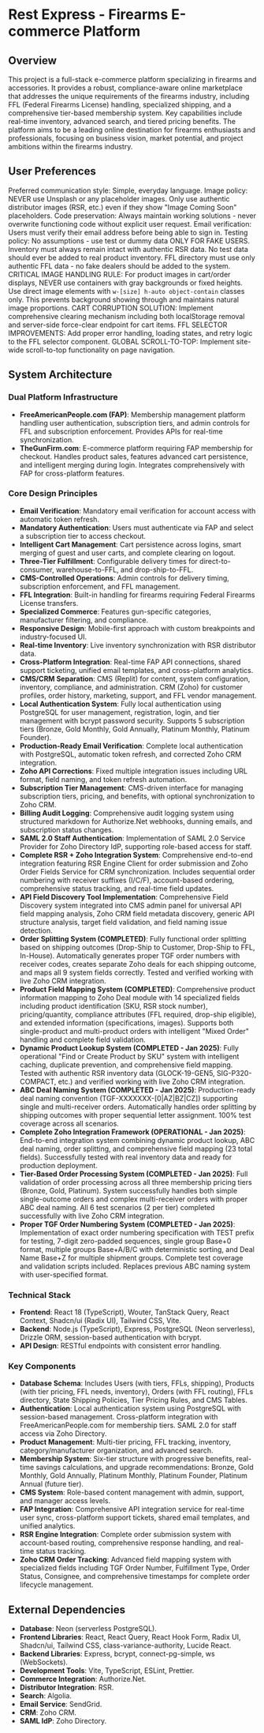 # Rest Express - Firearms E-commerce Platform

## Overview
This project is a full-stack e-commerce platform specializing in firearms and accessories. It provides a robust, compliance-aware online marketplace that addresses the unique requirements of the firearms industry, including FFL (Federal Firearms License) handling, specialized shipping, and a comprehensive tier-based membership system. Key capabilities include real-time inventory, advanced search, and tiered pricing benefits. The platform aims to be a leading online destination for firearms enthusiasts and professionals, focusing on business vision, market potential, and project ambitions within the firearms industry.

## User Preferences
Preferred communication style: Simple, everyday language.
Image policy: NEVER use Unsplash or any placeholder images. Only use authentic distributor images (RSR, etc.) even if they show "Image Coming Soon" placeholders.
Code preservation: Always maintain working solutions - never overwrite functioning code without explicit user request.
Email verification: Users must verify their email address before being able to sign in.
Testing policy: No assumptions - use test or dummy data ONLY FOR FAKE USERS. Inventory must always remain intact with authentic RSR data. No test data should ever be added to real product inventory. FFL directory must use only authentic FFL data - no fake dealers should be added to the system.
CRITICAL IMAGE HANDLING RULE: For product images in cart/order displays, NEVER use containers with gray backgrounds or fixed heights. Use direct image elements with `w-[size] h-auto object-contain` classes only. This prevents background showing through and maintains natural image proportions.
CART CORRUPTION SOLUTION: Implement comprehensive clearing mechanism including both localStorage removal and server-side force-clear endpoint for cart items.
FFL SELECTOR IMPROVEMENTS: Add proper error handling, loading states, and retry logic to the FFL selector component.
GLOBAL SCROLL-TO-TOP: Implement site-wide scroll-to-top functionality on page navigation.

## System Architecture

### Dual Platform Infrastructure
- **FreeAmericanPeople.com (FAP)**: Membership management platform handling user authentication, subscription tiers, and admin controls for FFL and subscription enforcement. Provides APIs for real-time synchronization.
- **TheGunFirm.com**: E-commerce platform requiring FAP membership for checkout. Handles product sales, features advanced cart persistence, and intelligent merging during login. Integrates comprehensively with FAP for cross-platform features.

### Core Design Principles
- **Email Verification**: Mandatory email verification for account access with automatic token refresh.
- **Mandatory Authentication**: Users must authenticate via FAP and select a subscription tier to access checkout.
- **Intelligent Cart Management**: Cart persistence across logins, smart merging of guest and user carts, and complete clearing on logout.
- **Three-Tier Fulfillment**: Configurable delivery times for direct-to-consumer, warehouse-to-FFL, and drop-ship-to-FFL.
- **CMS-Controlled Operations**: Admin controls for delivery timing, subscription enforcement, and FFL management.
- **FFL Integration**: Built-in handling for firearms requiring Federal Firearms License transfers.
- **Specialized Commerce**: Features gun-specific categories, manufacturer filtering, and compliance.
- **Responsive Design**: Mobile-first approach with custom breakpoints and industry-focused UI.
- **Real-time Inventory**: Live inventory synchronization with RSR distributor data.
- **Cross-Platform Integration**: Real-time FAP API connections, shared support ticketing, unified email templates, and cross-platform analytics.
- **CMS/CRM Separation**: CMS (Replit) for content, system configuration, inventory, compliance, and administration. CRM (Zoho) for customer profiles, order history, marketing, support, and FFL vendor management.
- **Local Authentication System**: Fully local authentication using PostgreSQL for user management, registration, login, and tier management with bcrypt password security. Supports 5 subscription tiers (Bronze, Gold Monthly, Gold Annually, Platinum Monthly, Platinum Founder).
- **Production-Ready Email Verification**: Complete local authentication with PostgreSQL, automatic token refresh, and corrected Zoho CRM integration.
- **Zoho API Corrections**: Fixed multiple integration issues including URL format, field naming, and token refresh automation.
- **Subscription Tier Management**: CMS-driven interface for managing subscription tiers, pricing, and benefits, with optional synchronization to Zoho CRM.
- **Billing Audit Logging**: Comprehensive audit logging system using structured markdown for Authorize.Net webhooks, dunning emails, and subscription status changes.
- **SAML 2.0 Staff Authentication**: Implementation of SAML 2.0 Service Provider for Zoho Directory IdP, supporting role-based access for staff.
- **Complete RSR + Zoho Integration System**: Comprehensive end-to-end integration featuring RSR Engine Client for order submission and Zoho Order Fields Service for CRM synchronization. Includes sequential order numbering with receiver suffixes (I/C/F), account-based ordering, comprehensive status tracking, and real-time field updates.
- **API Field Discovery Tool Implementation**: Comprehensive Field Discovery system integrated into CMS admin panel for universal API field mapping analysis, Zoho CRM field metadata discovery, generic API structure analysis, target field validation, and field naming issue detection.
- **Order Splitting System (COMPLETED)**: Fully functional order splitting based on shipping outcomes (Drop-Ship to Customer, Drop-Ship to FFL, In-House). Automatically generates proper TGF order numbers with receiver codes, creates separate Zoho deals for each shipping outcome, and maps all 9 system fields correctly. Tested and verified working with live Zoho CRM integration.
- **Product Field Mapping System (COMPLETED)**: Comprehensive product information mapping to Zoho Deal module with 14 specialized fields including product identification (SKU, RSR stock number), pricing/quantity, compliance attributes (FFL required, drop-ship eligible), and extended information (specifications, images). Supports both single-product and multi-product orders with intelligent "Mixed Order" handling and complete field validation.
- **Dynamic Product Lookup System (COMPLETED - Jan 2025)**: Fully operational "Find or Create Product by SKU" system with intelligent caching, duplicate prevention, and comprehensive field mapping. Tested with authentic RSR inventory data (GLOCK-19-GEN5, SIG-P320-COMPACT, etc.) and verified working with live Zoho CRM integration.
- **ABC Deal Naming System (COMPLETED - Jan 2025)**: Production-ready deal naming convention (TGF-XXXXXXX-[0|AZ|BZ|CZ]) supporting single and multi-receiver orders. Automatically handles order splitting by shipping outcomes with proper sequential letter assignment. 100% test coverage across all scenarios.
- **Complete Zoho Integration Framework (OPERATIONAL - Jan 2025)**: End-to-end integration system combining dynamic product lookup, ABC deal naming, order splitting, and comprehensive field mapping (23 total fields). Successfully tested with real inventory data and ready for production deployment.
- **Tier-Based Order Processing System (COMPLETED - Jan 2025)**: Full validation of order processing across all three membership pricing tiers (Bronze, Gold, Platinum). System successfully handles both simple single-outcome orders and complex multi-receiver orders with proper ABC deal naming. All 6 test scenarios (2 per tier) completed successfully with live Zoho CRM integration.
- **Proper TGF Order Numbering System (COMPLETED - Jan 2025)**: Implementation of exact order numbering specification with TEST prefix for testing, 7-digit zero-padded sequences, single group Base+0 format, multiple groups Base+A/B/C with deterministic sorting, and Deal Name Base+Z for multiple shipment groups. Complete test coverage and validation scripts included. Replaces previous ABC naming system with user-specified format.

### Technical Stack
- **Frontend**: React 18 (TypeScript), Wouter, TanStack Query, React Context, Shadcn/ui (Radix UI), Tailwind CSS, Vite.
- **Backend**: Node.js (TypeScript), Express, PostgreSQL (Neon serverless), Drizzle ORM, session-based authentication with bcrypt.
- **API Design**: RESTful endpoints with consistent error handling.

### Key Components
- **Database Schema**: Includes Users (with tiers, FFLs, shipping), Products (with tier pricing, FFL needs, inventory), Orders (with FFL routing), FFLs directory, State Shipping Policies, Tier Pricing Rules, and CMS Tables.
- **Authentication**: Local authentication system using PostgreSQL with session-based management. Cross-platform integration with FreeAmericanPeople.com for membership tiers. SAML 2.0 for staff access via Zoho Directory.
- **Product Management**: Multi-tier pricing, FFL tracking, inventory, category/manufacturer organization, and advanced search.
- **Membership System**: Six-tier structure with progressive benefits, real-time savings calculations, and upgrade recommendations: Bronze, Gold Monthly, Gold Annually, Platinum Monthly, Platinum Founder, Platinum Annual (future tier).
- **CMS System**: Role-based content management with admin, support, and manager access levels.
- **FAP Integration**: Comprehensive API integration service for real-time user sync, cross-platform support tickets, shared email templates, and unified analytics.
- **RSR Engine Integration**: Complete order submission system with account-based routing, comprehensive response handling, and real-time status tracking.
- **Zoho CRM Order Tracking**: Advanced field mapping system with specialized fields including TGF Order Number, Fulfillment Type, Order Status, Consignee, and comprehensive timestamps for complete order lifecycle management.

## External Dependencies
- **Database**: Neon (serverless PostgreSQL).
- **Frontend Libraries**: React, React Query, React Hook Form, Radix UI, Shadcn/ui, Tailwind CSS, class-variance-authority, Lucide React.
- **Backend Libraries**: Express, bcrypt, connect-pg-simple, ws (WebSockets).
- **Development Tools**: Vite, TypeScript, ESLint, Prettier.
- **Commerce Integration**: Authorize.Net.
- **Distributor Integration**: RSR.
- **Search**: Algolia.
- **Email Service**: SendGrid.
- **CRM**: Zoho CRM.
- **SAML IdP**: Zoho Directory.